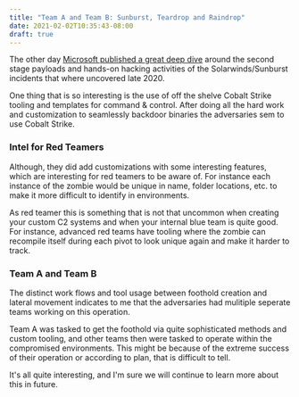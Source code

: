 ```yaml
---
title: "Team A and Team B: Sunburst, Teardrop and Raindrop"
date: 2021-02-02T10:35:43-08:00
draft: true
---
```


The other day [Microsoft published a great deep dive](https://www.microsoft.com/security/blog/2021/01/20/deep-dive-into-the-solorigate-second-stage-activation-from-sunburst-to-teardrop-and-raindrop/) around the second stage payloads and hands-on hacking activities of the Solarwinds/Sunburst incidents that where uncovered late 2020.

One thing that is so interesting is the use of off the shelve Cobalt Strike tooling and templates for command & control. After doing all the hard work and customization to seamlessly backdoor binaries the adversaries sem to use Cobalt Strike. 


### Intel for Red Teamers

Although, they did add  customizations with some interesting features, which are interesting for red teamers to be aware of. For instance each instance of the zombie would be unique in name, folder locations, etc. to make it more difficult to identify in environments. 

As red teamer this is something that is not that uncommon when creating your custom C2 systems and when your internal blue team is quite good. For instance, advanced red teams have tooling where the zombie can recompile itself during each pivot to look unique again and make it harder to track.

### Team A and Team B 

The distinct work flows and tool usage between foothold creation and lateral movement indicates to me that the adversaries had mulitiple seperate teams working on this operation. 

Team A  was tasked to get the foothold via quite sophisticated methods and custom tooling, and other teams then were tasked to operate within the compromised environments. This might be because of the extreme success of their operation or according to plan, that is difficult to tell. 

It's all quite interesting, and I'm sure we will continue to learn more about this in future.
